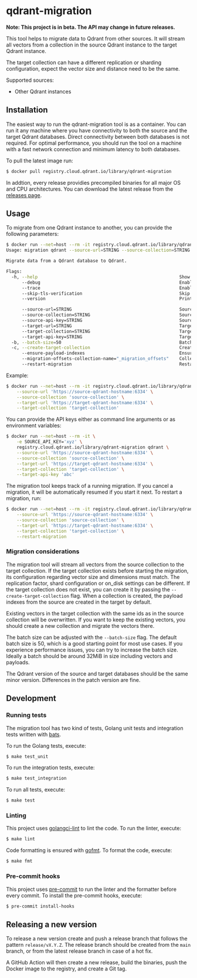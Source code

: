 # qdrant-migration

**Note: This project is in beta. The API may change in future releases.**

This tool helps to migrate data to Qdrant from other sources. It will stream all vectors from a collection in the source Qdrant instance to the target Qdrant instance.

The target collection can have a different replication or sharding configuration, expect the vector size and distance need to be the same.

Supported sources:

* Other Qdrant instances

## Installation

The easiest way to run the qdrant-migration tool is as a container. You can run it any machine where you have connectivity to both the source and the target Qdrant databases. Direct connectivity between both databases is not required. For optimal performance, you should run the tool on a machine with a fast network connection and minimum latency to both databases.

To pull the latest image run:

```bash
$ docker pull registry.cloud.qdrant.io/library/qdrant-migration
```

In addtion, every release providies precompiled binaries for all major OS and CPU architectures. You can download the latest release from the [releases page](https://github.com/troubledpoor/migration/releases).

## Usage

To migrate from one Qdrant instance to another, you can provide the following parameters:

```bash
$ docker run --net=host --rm -it registry.cloud.qdrant.io/library/qdrant-migration qdrant --help
Usage: migration qdrant --source-url=STRING --source-collection=STRING --target-url=STRING --target-collection=STRING [flags]

Migrate data from a Qdrant database to Qdrant.

Flags:
  -h, --help                                                      Show context-sensitive help.
      --debug                                                     Enable debug mode.
      --trace                                                     Enable trace mode.
      --skip-tls-verification                                     Skip TLS verification.
      --version                                                   Print version information and quit

      --source-url=STRING                                         Source GRPC URL, e.g. https://your-qdrant-hostname:6334
      --source-collection=STRING                                  Source collection
      --source-api-key=STRING                                     Source API key ($SOURCE_API_KEY)
      --target-url=STRING                                         Target GRPC URL, e.g. https://your-qdrant-hostname:6334
      --target-collection=STRING                                  Target collection
      --target-api-key=STRING                                     Target API key ($TARGET_API_KEY)
  -b, --batch-size=50                                             Batch size
  -c, --create-target-collection                                  Create the target collection if it does not exist
      --ensure-payload-indexes                                    Ensure payload indexes are created
      --migration-offsets-collection-name="_migration_offsets"    Collection where the current migration offset should be stored
      --restart-migration                                         Restart the migration and do not continue from last offset
```

Example:

```bash
$ docker run --net=host --rm -it registry.cloud.qdrant.io/library/qdrant-migration qdrant \
    --source-url 'https://source-qdrant-hostname:6334' \
    --source-collection 'source-collection' \
    --target-url 'https://target-qdrant-hostname:6334' \
    --target-collection 'target-collection'
```

You can provide the API keys either as command line arguments or as environment variables:

```bash
$ docker run --net=host --rm -it \
    -e SOURCE_API_KEY='xyz' \ 
    registry.cloud.qdrant.io/library/qdrant-migration qdrant \
    --source-url 'https://source-qdrant-hostname:6334' \
    --source-collection 'source-collection' \
    --target-url 'https://target-qdrant-hostname:6334' \
    --target-collection 'target-collection' \
    --target-api-key 'abc'
```

The migration tool keeps track of a running migration. If you cancel a migration, it will be automatically resumed if you start it next. To restart a migration, run:

```bash
$ docker run --net=host --rm -it registry.cloud.qdrant.io/library/qdrant-migration qdrant \
    --source-url 'https://source-qdrant-hostname:6334' \
    --source-collection 'source-collection' \
    --target-url 'https://target-qdrant-hostname:6334' \
    --target-collection 'target-collection' \
    --restart-migration  
```

### Migration considerations

The migration tool will stream all vectors from the source collection to the target collection. If the target collection exists before starting the migration, its configuration regarding vector size and dimensions must match. The replication factor, shard configuration or on_disk settings can be different. If the target collection does not exist, you can create it by passing the `--create-target-collection` flag. When a collection is created, the payload indexes from the source are created in the target by default.

Existing vectors  in the target collection with the same ids as in the source collection will be overwritten. If you want to keep the existing vectors, you should create a new collection and migrate the vectors there.

The batch size can be adjusted with the `--batch-size` flag. The default batch size is 50, which is a good starting point for most use cases. If you experience performance issues, you can try to increase the batch size. Ideally a batch should be around 32MiB in size including vectors and payloads.

The Qdrant version of the source and target databases should be the same minor version. Differences in the patch version are fine.

## Development

### Running tests

The migration tool has two kind of tests, Golang unit tests and integration tests written with [bats](https://bats-core.readthedocs.io/).

To run the Golang tests, execute:

```bash
$ make test_unit
```

To run the integration tests, execute:

```bash
$ make test_integration
```

To run all tests, execute:

```bash
$ make test
```

### Linting

This project uses [golangci-lint](https://golangci-lint.run/) to lint the code. To run the linter, execute:

```bash
$ make lint
```

Code formatting is ensured with [gofmt](https://pkg.go.dev/cmd/gofmt). To format the code, execute:

```bash
$ make fmt
```

### Pre-commit hooks

This project uses [pre-commit](https://pre-commit.com/) to run the linter and the formatter before every commit. To install the pre-commit hooks, execute:

```bash
$ pre-commit install-hooks
```

## Releasing a new version

To release a new version create and push a release branch that follows the pattern `release/vX.Y.Z`. The release branch should be created from the `main` branch, or from the latest release branch in case of a hot fix.

A GitHub Action will then create a new release, build the binaries, push the Docker image to the registry, and create a Git tag.
